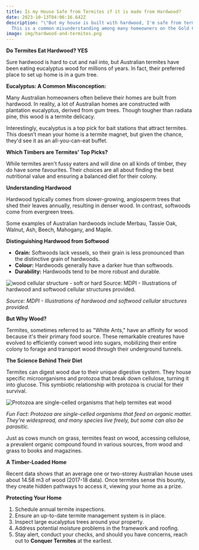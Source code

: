 ```yaml
---
title: Is my House Safe from Termites if it is made from Hardwood?
date: 2023-10-13T04:06:16.642Z
description: "\"But my house is built with hardwood, I'm safe from termites\"
  This is a common misunderstanding among many homeowners on the Gold Coast."
image: img/hardwood-and-termites.png
---
```

**Do Termites Eat Hardwood? YES**

Sure hardwood is hard to cut and nail into, but Australian termites have been eating eucalyptus wood for millions of years. In fact, their preferred place to set up home is in a gum tree. 

**Eucalyptus: A Common Misconception:** 

Many Australian homeowners often believe their homes are built from hardwood. In reality, a lot of Australian homes are constructed with plantation eucalyptus, derived from gum trees. Though tougher than radiata pine, this wood is a termite delicacy.

Interestingly, eucalyptus is a top pick for bait stations that attract termites. This doesn’t mean your home is a termite magnet, but given the chance, they'd see it as an all-you-can-eat buffet.

**Which Timbers are Termites' Top Picks?**

While termites aren't fussy eaters and will dine on all kinds of timber, they do have some favourites. Their choices are all about finding the best nutritional value and ensuring a balanced diet for their colony.

**Understanding Hardwood**

Hardwood typically comes from slower-growing, angiosperm trees that shed their leaves annually, resulting in denser wood. In contrast, softwoods come from evergreen trees.

Some examples of Australian hardwoods include Merbau, Tassie Oak, Walnut, Ash, Beech, Mahogany, and Maple.

**Distinguishing Hardwood from Softwood**

* **Grain:** Softwoods lack vessels, so their grain is less pronounced than the distinctive grain of hardwoods.
* **Colour:** Hardwoods generally have a darker hue than softwoods.
* **Durability:** Hardwoods tend to be more robust and durable.

![wood cellular structure - soft or hard *Source: MDPI - Illustrations of hardwood and softwood cellular structures provided.*](img/illustrations-of-hardwood-and-softwood-cellular-structures-provided..png)

*Source: MDPI - Illustrations of hardwood and softwood cellular structures provided.*

**But Why Wood?**

Termites, sometimes referred to as "White Ants," have an affinity for wood because it's their primary food source. These remarkable creatures have evolved to efficiently convert wood into sugars, mobilizing their entire colony to forage and transport wood through their underground tunnels.

**The Science Behind Their Diet**

Termites can digest wood due to their unique digestive system. They house specific microorganisms and protozoa that break down cellulose, turning it into glucose. This symbiotic relationship with protozoa is crucial for their survival.

![Protozoa are single-celled organisms that help termites eat wood](img/protozoa-are-single-celled-organisms.png)

*Fun Fact: Protozoa are single-celled organisms that feed on organic matter. They're widespread, and many species live freely, but some can also be parasitic.*

Just as cows munch on grass, termites feast on wood, accessing cellulose, a prevalent organic compound found in various sources, from wood and grass to books and magazines.

**A Timber-Loaded Home**

Recent data shows that an average one or two-storey Australian house uses about 14.58 m3 of wood (2017-18 data). Once termites sense this bounty, they create hidden pathways to access it, viewing your home as a prize.

**Protecting Your Home**

1. Schedule annual termite inspections.
2. Ensure an up-to-date termite management system is in place.
3. Inspect large eucalyptus trees around your property.
4. Address potential moisture problems in the framework and roofing.
5. Stay alert, conduct your checks, and should you have concerns, reach out to **Conquer Termites** at the earliest.